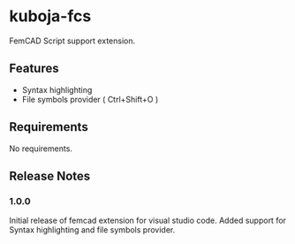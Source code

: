# kuboja-fcs 

FemCAD Script support extension. 

## Features

- Syntax highlighting
- File symbols provider ( Ctrl+Shift+O )


<!--
Describe specific features of your extension including screenshots of your extension in action. Image paths are relative to this README file.

> Tip: Many popular extensions utilize animations. This is an excellent way to show off your extension! We recommend short, focused animations that are easy to follow.
-->


## Requirements

No requirements.

<!--
## Extension Settings

Include if your extension adds any VS Code settings through the `contributes.configuration` extension point.

For example:

This extension contributes the following settings:

* `myExtension.enable`: enable/disable this extension
* `myExtension.thing`: set to `blah` to do something
-->

## Release Notes

### 1.0.0

Initial release of femcad extension for visual studio code. Added support for Syntax highlighting and file symbols provider.
